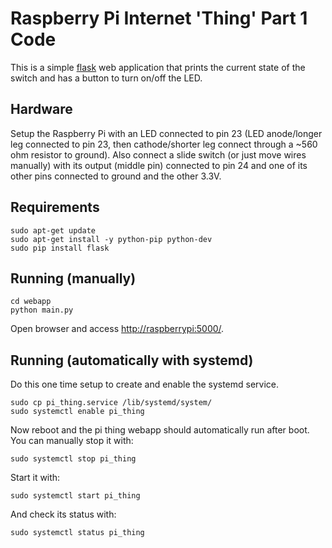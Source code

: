 # Raspberry Pi Internet 'Thing' Part 1 Code

This is a simple [flask](https://flask.palletsprojects.com/en/2.1.x/) web application that prints the current state of the switch and has a button to turn on/off the LED.

## Hardware

Setup the Raspberry Pi with an LED connected to pin 23 (LED anode/longer leg connected to pin 23, then cathode/shorter leg connect through a ~560 ohm resistor to ground). Also connect a slide switch (or just move wires manually) with its output (middle pin) connected to pin 24 and one of its other pins connected to ground and the other 3.3V.

## Requirements

    sudo apt-get update
    sudo apt-get install -y python-pip python-dev
    sudo pip install flask

## Running (manually)

    cd webapp
    python main.py

Open browser and access [http://raspberrypi:5000/](http://raspberrypi:5000/).

## Running (automatically with systemd)

Do this one time setup to create and enable the systemd service.

    sudo cp pi_thing.service /lib/systemd/system/
    sudo systemctl enable pi_thing

Now reboot and the pi thing webapp should automatically run after boot. You can manually stop it with:

    sudo systemctl stop pi_thing

Start it with:

    sudo systemctl start pi_thing

And check its status with:

    sudo systemctl status pi_thing
